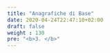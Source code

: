 ```yaml
---
title: "Anagrafiche di Base"
date: 2020-04-24T22:47:10+02:00
draft: false
weight : 130
pre: "<b>3. </b>"
---
```



